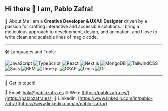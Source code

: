 ## Hi there 👋 I am, Pablo Zafra!

🚀 About Me
I am a **Creative Developer & UX/UI Designer** driven by a passion for crafting interactive and accessible solutions. I bring a meticulous approach to development, design, and animation, and I love to write clean and scalable lines of magic code.

---

🛠️ Languages and Tools:

![JavaScript](https://img.shields.io/badge/JavaScript-F7DF1E?style=for-the-badge&logo=javascript&logoColor=black)
![TypeScript](https://img.shields.io/badge/TypeScript-3178C6?style=for-the-badge&logo=typescript&logoColor=white)
![React](https://img.shields.io/badge/React-61DAFB?style=for-the-badge&logo=react&logoColor=black)
![Next.js](https://img.shields.io/badge/Next.js-000000?style=for-the-badge&logo=next.js&logoColor=white)
![MongoDB](https://img.shields.io/badge/MongoDB-47A248?style=for-the-badge&logo=mongodb&logoColor=white)
![TailwindCSS](https://img.shields.io/badge/TailwindCSS-06B6D4?style=for-the-badge&logo=tailwind-css&logoColor=white)
![Sass](https://img.shields.io/badge/Sass-CC6699?style=for-the-badge&logo=sass&logoColor=white)
![BEM](https://img.shields.io/badge/BEM-000000?style=for-the-badge&logoColor=white)
![Three.js](https://img.shields.io/badge/Three.js-black?style=for-the-badge&logo=three.js&logoColor=white)
![GSAP](https://img.shields.io/badge/GSAP-88CE02?style=for-the-badge&logo=greensock&logoColor=white)
![Lenis](https://img.shields.io/badge/Lenis-black?style=for-the-badge&logoColor=white) ![Git](https://img.shields.io/badge/Git-F05032?style=for-the-badge&logo=git&logoColor=white)

---

💬 Get in touch!

📧 Email: [hola@pablozafra.es](mailto:hola@pablozafra.es)
🌐 Web: [https://pablozafra.es/](https://pablozafra.es/)
🔗 LinkedIn: [https://www.linkedin.com/in/pablo-zafra/](https://www.linkedin.com/in/pablo-zafra/)